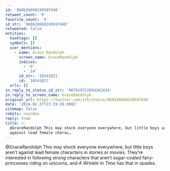 ```yaml
---
id: '968626669249597440'
retweet_count: '0'
favorite_count: '4'
id_str: '968626669249597440'
retweeted: false
entities:
  hashtags: []
  symbols: []
  user_mentions:
    - name: Grace Randolph
      screen_name: GraceRandolph
      indices:
        - '0'
        - '14'
      id_str: '16541021'
      id: '16541021'
  urls: []
in_reply_to_status_id_str: '967819722854162434'
in_reply_to_screen_name: GraceRandolph
original_url: https://twitter.com/jth/status/968626669249597440
date: '2018-02-27T23:19:28.000Z'
sitemap: false
robots: noindex
reply: true
title: >-
  @GraceRandolph This may shock everyone everywhere, but little boys aren’t
  against lead female charac…
---
```


@GraceRandolph This may shock everyone everywhere, but little boys aren’t against lead female characters in stories or movies. They’re interested in following *strong* characters that aren’t sugar-coated fairy-princesses riding on unicorns, and _A Wrinkle In Time_ has that in spades.